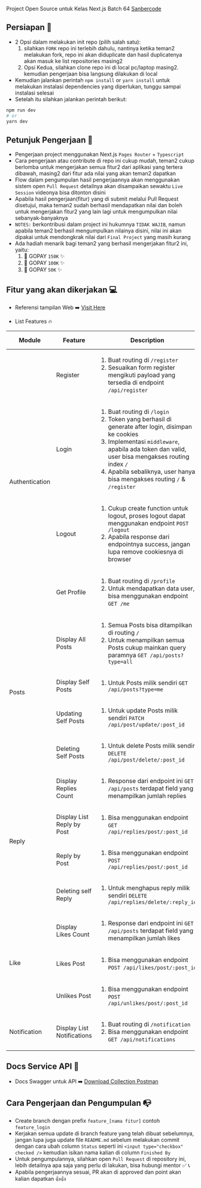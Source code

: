 Project Open Source untuk Kelas Next.js Batch 64 [Sanbercode](https://sanbercode.com/)

## Persiapan 🚀

<ul>
<li>2 Opsi dalam melakukan init repo (pilih salah satu):
  <ol>
    <li> silahkan <code>FORK</code> repo ini terlebih dahulu, nantinya ketika teman2 melakukan fork, repo ini akan diduplicate dan hasil duplicatenya akan masuk ke list repositories masing2
    </li>
    <li>Opsi Kedua, silahkan clone repo ini di local pc/laptop masing2. kemudian pengerjaan bisa langsung dilakukan di local
    </li>
  </ol>
</li>
<li>
  Kemudian jalankan perintah <code>npm install</code> or <code>yarn install</code> untuk melakukan instalasi dependencies yang diperlukan, tunggu sampai instalasi selesai
</li>
<li>Setelah itu silahkan jalankan perintah berikut:</li>
</ul>

```bash
npm run dev
# or
yarn dev
```

## Petunjuk Pengerjaan 📎

<ul>
<li>
  Pengerjaan project menggunakan Next.js <code>Pages Router</code> + <code>Typescript</code>
</li>
<li>
  Cara pengerjaan atau contribute di repo ini cukup mudah, teman2 cukup berlomba untuk mengerjakan semua fitur2 dari aplikasi yang tertera dibawah, masing2 dari fitur ada nilai yang akan teman2 dapatkan
</li>
<li>
  Flow dalam pengumpulan hasil pengerjaannya akan menggunakan sistem open <code>Pull Request</code> detailnya akan disampaikan sewaktu <code>Live Session</code> videonya bisa ditonton disini
</li>
<li>
  Apabila hasil pengerjaan(fitur) yang di submit melalui Pull Request disetujui, maka teman2 sudah berhasil mendapatkan nilai dan boleh untuk mengerjakan fitur2 yang lain lagi untuk mengumpulkan nilai sebanyak-banyaknya
</li>
<li>
  <code>NOTES:</code> berkontribusi dalam project ini hukumnya <code>TIDAK WAJIB</code>, namun apabila teman2 berhasil mengumpulkan nilainya disini, nilai ini akan dipakai untuk mendongkrak nilai dari <code>Final Project</code> yang masih kurang
</li>
<li>
  Ada hadiah menarik bagi teman2 yang berhasil mengerjakan fitur2 ini, yaitu:
  <ol>
    <li>🥇 GOPAY <code>150K</code> ✨</li>
    <li>🥈 GOPAY <code>100K</code> ✨</li>
    <li>🥉 GOPAY <code>50K</code> ✨</li>
  </ol>
</li>
</ul>

## Fitur yang akan dikerjakan 💻

- Referensi tampilan Web ➡️ <a href="https://sanber-daily.vercel.app" target="_blank">Visit Here</a>

- List Features 🔥

<table>
  <thead>
    <tr>
      <th>Module</th>
      <th>Feature</th>
      <th>Description</th>
      <th>Point</th>
      <th>Status</th>
      <th>Finished By</th>
    </tr>
  </thead>
  <tbody>
    <!-- Authentication -->
    <tr>
      <td rowspan="4">Authentication</td>
      <td>Register</td>
      <td>
      <ol>
      <li>Buat routing di <code>/register</code></li>
      <li>Sesuaikan form register mengikuti payload yang tersedia di endpoint <code>/api/register</code></li>
      </ol>
      </td>
      <td>5</td>
      <td>
        <input type="checkbox" />
      </td>
      <td>...</td>
    </tr>
    <tr>
      <td>Login</td>
      <td>
      <ol>
      <li>Buat routing di <code>/login</code></li>
      <li>Token yang berhasil di generate after login, disimpan ke cookies</li>
      <li>Implementasi <code>middleware</code>, apabila ada token dan valid, user bisa mengakses routing index <code>/</code></li>
      <li>Apabila sebaliknya, user hanya bisa mengakses routing <code>/</code> & <code>/register</code></li>
      </ol>
      </td>
      <td>5</td>
      <td>
        <input type="checkbox" />
      </td>
      <td>...</td>
    </tr>
    <tr>
      <td>Logout</td>
      <td>
      <ol>
      <li>Cukup create function untuk logout, proses logout dapat menggunakan endpoint <code>POST /logout</code></li>
      <li>Apabila response dari endpointnya success, jangan lupa remove cookiesnya di browser</li>
      </ol>
      </td>
      <td>8</td>
      <td>
        <input type="checkbox" />
      </td>
      <td>...</td>
    </tr>
    <tr>
      <td>Get Profile</td>
      <td>
      <ol>
      <li>Buat routing di <code>/profile</code></li>
      <li>Untuk mendapatkan data user, bisa menggunakan endpoint <code>GET /me</code></li>
      </ol>
      </td>
      <td>5</td>
      <td>
        <input type="checkbox" />
      </td>
      <td>...</td>
    </tr>
    <!-- Posts -->
    <tr>
      <td rowspan="4">Posts</td>
      <td>Display All Posts</td>
      <td>
      <ol>
      <li>Semua Posts bisa ditampilkan di routing <code>/</code></li>
      <li>Untuk menampilkan semua Posts cukup mainkan query paramnya <code>GET /api/posts?type=all</code></li>
      </ol>
      </td>
      <td>6</td>
      <td>
        <input type="checkbox" />
      </td>
      <td>...</td>
    </tr>
    <tr>
      <td>Display Self Posts</td>
      <td>
      <ol>
      <li>Untuk Posts milik sendiri <code>GET /api/posts?type=me</code></li>
      </ol>
      </td>
      <td>6</td>
      <td>
        <input type="checkbox" />
      </td>
      <td>...</td>
    </tr>
    <tr>
      <td>Updating Self Posts</td>
      <td>
      <ol>
      <li>Untuk update Posts milik sendiri <code>PATCH /api/post/update/:post_id</code></li>
      </ol>
      </td>
      <td>8</td>
      <td>
        <input type="checkbox" />
      </td>
      <td>...</td>
    </tr>
    <tr>
      <td>Deleting Self Posts</td>
      <td>
      <ol>
      <li>Untuk delete Posts milik sendiri <code>DELETE /api/post/delete/:post_id</code></li>
      </ol>
      </td>
      <td>6</td>
      <td>
        <input type="checkbox" />
      </td>
      <td>...</td>
    </tr>
    <!-- Reply -->
    <tr>
      <td rowspan="4">Reply</td>
      <td>Display Replies Count</td>
      <td>
      <ol>
      <li>Response dari endpoint ini <code>GET /api/posts</code> terdapat field yang menampilkan jumlah replies</li>
      </ol>
      </td>
      <td>6</td>
      <td>
        <input type="checkbox" />
      </td>
      <td>...</td>
    </tr>
    <tr>
      <td>Display List Reply by Post</td>
      <td>
      <ol>
      <li>Bisa menggunakan endpoint <code>GET /api/replies/post/:post_id</code></li>
      </ol>
      </td>
      <td>6</td>
      <td>
        <input type="checkbox" />
      </td>
      <td>...</td>
    </tr>
    <tr>
      <td>Reply by Post</td>
      <td>
      <ol>
      <li>Bisa menggunakan endpoint <code>POST /api/replies/post/:post_id</code></li>
      </ol>
      </td>
      <td>8</td>
      <td>
        <input type="checkbox" />
      </td>
      <td>...</td>
    </tr>
    <tr>
      <td>Deleting self Reply</td>
      <td>
      <ol>
      <li>Untuk menghapus reply milik sendiri <code>DELETE /api/replies/delete/:reply_id</code></li>
      </ol>
      </td>
      <td>6</td>
      <td>
        <input type="checkbox" />
      </td>
      <td>...</td>
    </tr>
    <!-- Like -->
    <tr>
      <td rowspan="3">Like</td>
      <td>Display Likes Count</td>
      <td>
      <ol>
      <li>Response dari endpoint ini <code>GET /api/posts</code> terdapat field yang menampilkan jumlah likes</li>
      </ol>
      </td>
      <td>6</td>
      <td>
        <input type="checkbox" />
      </td>
      <td>...</td>
    </tr>
    <tr>
      <td>Likes Post</td>
      <td>
      <ol>
      <li>Bisa menggunakan endpoint <code>POST /api/likes/post/:post_id</code></li>
      </ol>
      </td>
      <td>7</td>
      <td>
        <input type="checkbox" />
      </td>
      <td>...</td>
    </tr>
    <tr>
      <td>Unlikes Post</td>
      <td>
      <ol>
      <li>Bisa menggunakan endpoint <code>POST /api/unlikes/post/:post_id</code></li>
      </ol>
      </td>
      <td>7</td>
      <td>
        <input type="checkbox" />
      </td>
      <td>...</td>
    </tr>
    <!-- Notification -->
    <tr>
      <td>Notification</td>
      <td>Display List Notifications</td>
      <td>
      <ol>
      <li>Buat routing di <code>/notification</code> </li>
      <li>Bisa menggunakan endpoint <code>GET /api/notifications</code></li>
      </ol>
      </td>
      <td>6</td>
      <td>
        <input type="checkbox" />
      </td>
      <td>...</td>
    </tr>
  </tbody>
</table>

## Docs Service API 📖

- Docs Swagger untuk API ➡️ <a href="https://drive.google.com/file/d/1q_A2t1dG2a9lV8McPCnMrXqfg9cWKuQ5/view?usp=sharing" target="_blank">Download Collection Postman</a>

## Cara Pengerjaan dan Pengumpulan 📭

- Create branch dengan prefix `feature_[nama fitur]` contoh `feature_login`
- Kerjakan semua update di branch feature yang telah dibuat sebelumnya, jangan lupa juga update file `README.md` sebelum melakukan commit dengan cara ubah column `Status` seperti ini `<input type="checkbox" checked />` kemudian isikan nama kalian di column `Finished By`
- Untuk pengumpulannya, silahkan open `Pull Request` di repository ini, lebih detailnya apa saja yang perlu di lakukan, bisa hubungi mentor ✅ 📞
- Apabila pengerjaannya sesuai, PR akan di approved dan point akan kalian dapatkan 👍👍

